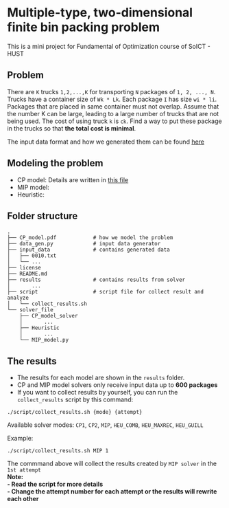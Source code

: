 # Multiple-type, two-dimensional finite bin packing problem
This is a mini project for Fundamental of Optimization course of SoICT - HUST
## Problem
There are `K` trucks `1,2,...,K` for transporting `N` packages of `1, 2, ..., N`. Trucks have a container size of `Wk * Lk`. Each package `I` has size `wi * li`. Packages that are placed in same container must not overlap. Assume that the number K can be large, leading to a large number of trucks that are not being used. The cost of using truck `k` is `ck`. Find a way to put these package in the trucks so that **the total cost is minimal**.  

The input data format and how we generated them can be found [here](./input_data/README.md) 

## Modeling the problem
- CP model: Details are written in [this file](CP_model.pdf)
- MIP model:
- Heuristic: 

## Folder structure
```
.
├── CP_model.pdf            # how we model the problem
├── data_gen.py             # input data generator
├── input_data              # contains generated data
│   ├── 0010.txt
│   └── ...
├── license
├── README.md
├── results                 # contains results from solver
│       ...
├── script                  # script file for collect result and analyze
│   └── collect_results.sh
└── solver_file
    ├── CP_model_solver
    │       ...
    ├── Heuristic
    │       ...
    └── MIP_model.py
```

## The results
- The results for each model are shown in the `results` folder.
- CP and MIP model solvers only receive input data up to **600 packages**   
- If you want to collect results by yourself, you can run the `collect_results` script by this command:
```
./script/collect_results.sh {mode} {attempt}
```
Available solver modes: `CP1`, `CP2`, `MIP`, `HEU_COMB`, `HEU_MAXREC`, `HEU_GUILL`

Example:
```
./script/collect_results.sh MIP 1
```  
The commmand above will collect the results created by `MIP solver` in the `1st attempt`  
**Note:**   
**- Read the script for more details**  
**- Change the attempt number for each attempt or the results will rewrite each other**


